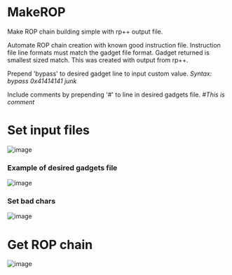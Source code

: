 # MakeROP
Make ROP chain building simple with rp++ output file.

Automate ROP chain creation with known good instruction file.
Instruction file line formats must match the gadget file format.
Gadget returned is smallest sized match.
This was created with output from rp++.

Prepend 'bypass' to desired gadget line to input custom value.
  <i>Syntax: bypass 0x41414141 junk</i>

Include comments by prepending '#' to line in desired gadgets file.
  <i>#This is comment</i>

<h1>Set input files</h1>

![image](https://user-images.githubusercontent.com/49540886/141690311-c14fc6ce-1762-42d9-941a-bb0a69e6d8ab.png)

<h3>Example of desired gadgets file</h3>

![image](https://user-images.githubusercontent.com/49540886/141692505-afc23af6-4e44-44da-ae8f-48fa304ae361.png)

<h3>Set bad chars</h3>

![image](https://user-images.githubusercontent.com/49540886/141701335-b92b42c0-548e-40fd-8995-ced5f01596dc.png)

<h1>Get ROP chain</h1>

![image](https://user-images.githubusercontent.com/49540886/141692209-bc9cc037-23ba-4768-a998-5f8590bd6a4d.png)
